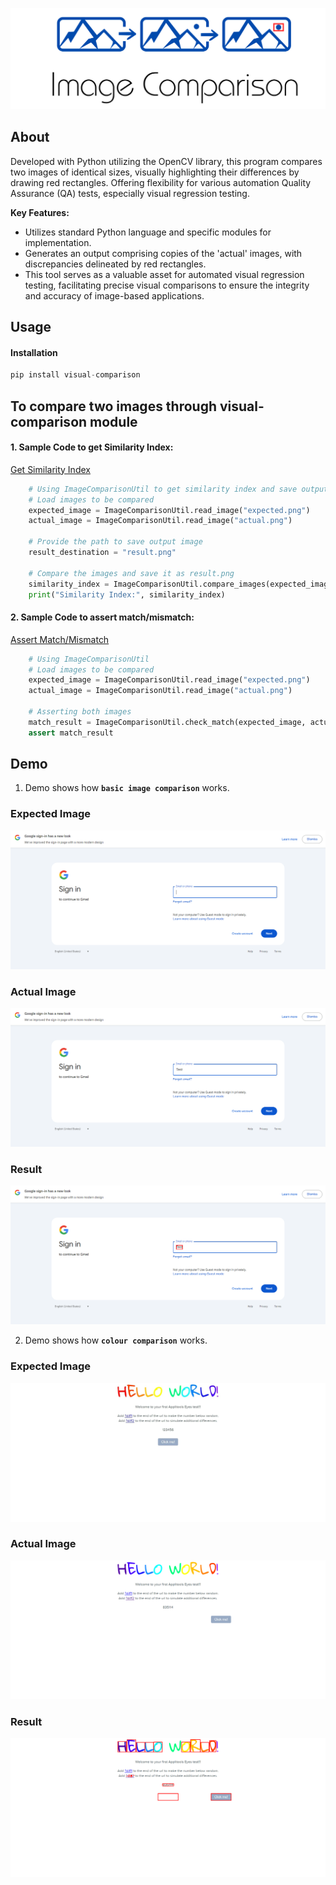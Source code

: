 ![logo-trans](https://github.com/BASILAHAMED/visual-comparison/raw/main/logo.png)

## About
Developed with Python utilizing the OpenCV library, this program compares two images of identical sizes, visually highlighting their differences by drawing red rectangles. Offering flexibility for various automation Quality Assurance (QA) tests, especially visual regression testing.

**Key Features:**

* Utilizes standard Python language and specific modules for implementation.
* Generates an output comprising copies of the 'actual' images, with discrepancies delineated by red rectangles.
* This tool serves as a valuable asset for automated visual regression testing, facilitating precise visual comparisons to ensure the integrity and accuracy of image-based applications. 

## Usage

#### Installation
```python
pip install visual-comparison
```

## To compare two images through visual-comparison module

#### 1. Sample Code to get Similarity Index:

[Get Similarity Index](https://github.com/BASILAHAMED/visual-comparison/blob/main/get_similarity_index.py)

```python
    # Using ImageComparisonUtil to get similarity index and save output image as result.png
    # Load images to be compared
    expected_image = ImageComparisonUtil.read_image("expected.png")
    actual_image = ImageComparisonUtil.read_image("actual.png")
    
    # Provide the path to save output image
    result_destination = "result.png"
    
    # Compare the images and save it as result.png
    similarity_index = ImageComparisonUtil.compare_images(expected_image, actual_image, result_destination)
    print("Similarity Index:", similarity_index)
```

#### 2. Sample Code to assert match/mismatch:

[Assert Match/Mismatch](https://github.com/BASILAHAMED/visual-comparison/blob/main/asserting_match.py)

```python
    # Using ImageComparisonUtil
    # Load images to be compared
    expected_image = ImageComparisonUtil.read_image("expected.png")
    actual_image = ImageComparisonUtil.read_image("actual.png")
    
    # Asserting both images
    match_result = ImageComparisonUtil.check_match(expected_image, actual_image)
    assert match_result
```

## Demo
1. Demo shows how **`basic image comparison`** works.

### Expected Image
![expected](https://github.com/BASILAHAMED/visual-comparison/raw/main/sample_images/basic%20comparison/expected.png)

### Actual Image
![actual](https://github.com/BASILAHAMED/visual-comparison/raw/main/sample_images/basic%20comparison/actual.png) 

### Result
![result](https://github.com/BASILAHAMED/visual-comparison/raw/main/sample_images/basic%20comparison/result.png)


2. Demo shows how **`colour comparison`** works.
### Expected Image
![expected](https://github.com/BASILAHAMED/visual-comparison/raw/main/sample_images/colour%20comparison/expected.jpg)

### Actual Image
![actual](https://github.com/BASILAHAMED/visual-comparison/raw/main/sample_images/colour%20comparison/actual.png)

### Result
![result](https://github.com/BASILAHAMED/visual-comparison/raw/main/sample_images/colour%20comparison/result.png)

